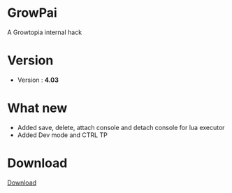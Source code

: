 # GrowPai
A Growtopia internal hack
# Version
* Version : <b>4.03</b>
# What new
* Added save, delete, attach console and detach console for lua executor
* Added Dev mode and CTRL TP
# Download
[Download](https://carapedi.id/yzJBB)
